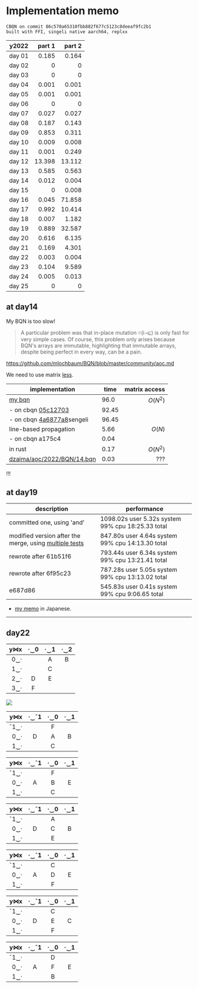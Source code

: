 # Implementation memo

```
CBQN on commit 86c570a65310fbb882f677c5123c8deeaf9fc2b1
built with FFI, singeli native aarch64, replxx
```

| y2022  |  part 1 |  part 2 |
|--------|--------:|--------:|
| day 01 |   0.185 |   0.164 |
| day 02 |       0 |       0 |
| day 03 |       0 |       0 |
| day 04 |   0.001 |   0.001 |
| day 05 |   0.001 |   0.001 |
| day 06 |       0 |       0 |
| day 07 |   0.027 |   0.027 |
| day 08 |   0.187 |   0.143 |
| day 09 |   0.853 |   0.311 |
| day 10 |   0.009 |   0.008 |
| day 11 |   0.001 |   0.249 |
| day 12 |  13.398 |  13.112 |
| day 13 |   0.585 |   0.563 |
| day 14 |   0.012 |   0.004 |
| day 15 |       0 |   0.008 |
| day 16 |   0.045 |  71.858 |
| day 17 |   0.992 |  10.414 |
| day 18 |   0.007 |   1.182 |
| day 19 |   0.889 |  32.587 |
| day 20 |   0.616 |   6.135 |
| day 21 |   0.169 |   4.301 |
| day 22 |   0.003 |   0.004 |
| day 23 |   0.104 |   9.589 |
| day 24 |   0.005 |   0.013 |
| day 25 |       0 |       0 |

## at day14

My BQN is too slow!

> A particular problem was that in-place mutation ⌾(i⊸⊑) is only fast for very simple cases. Of course, this problem only arises because BQN's arrays are immutable, highlighting that immutable arrays, despite being perfect in every way, can be a pain.

https://github.com/mlochbaum/BQN/blob/master/community/aoc.md

We need to use matrix [less](https://github.com/shnarazk/advent-of-code/issues/30).

| implementation | time | matrix access |
|----------------|------|--------------:|
| [my bqn](https://github.com/shnarazk/advent-of-code/blob/main/bqn/2022/day14.bqn)         | 96.0 |   $O(N^2)$    |
| - on cbqn [05c12703](https://github.com/dzaima/CBQN/tree/05c1270344908e98c9f2d06b3671c3646f8634c3) | 92.45 |
| - on cbqn [4a6877a8](https://github.com/dzaima/CBQN/tree/4a6877a87a81f181942039ac609dcffd17e80dd0)sengeli | 96.45       |
| line-based propagation | 5.66 | $O(N)$  |
| - on cbqn a175c4 | 0.04 | |
| in rust        | 0.17 |   $O(N^2)$    |
| [dzaima/aoc/2022/BQN/14.bqn](https://github.com/dzaima/aoc/blob/master/2022/BQN/14.bqn) |  0.03 | ??? |

!!!

## at day19

| description | performance |
|-------------|-------------|
| committed one, using 'and' |   1098.02s user 5.32s system 99% cpu 18:25.33 total  |
| modified version after the merge, using [multiple tests](https://mlochbaum.github.io/BQN/doc/block.html#predicates) |  847.80s user 4.64s system 99% cpu 14:13.30 total |
| rewrote after 61b51f6 |  793.44s user 6.34s system 99% cpu 13:21.41 total |
|rewrote after 6f95c23 |  787.28s user 5.05s system 99% cpu 13:13.02 total  |
| e687d86 | 545.83s user 0.41s system 99% cpu 9:06.65 total |

- [my memo](https://shnarazk.github.io/2023/2023-03-07-aoc2022-day19/) in Japanese.

-----

## day22

| y⋈x| ·‿0 | ·‿1 | ·‿2 |
|---:|:---:|:---:|:---:|
| 0‿·|     |  A  |B    |
| 1‿·|     |  C  |     |
| 2‿·|  D  |  E  |     |
| 3‿·|  F  |     |     |

![](https://user-images.githubusercontent.com/997855/258643960-ab58710f-5a0a-435c-a04c-16a7e592bde9.png)

| y⋈x | ·‿¯1| ·‿0 | ·‿1 |
|----:|:---:|:---:|:---:|
|¯1‿· |     | F   |     |
| 0‿· | D   | A   | B   |
| 1‿· |     | C   |     |


| y⋈x | ·‿¯1| ·‿0 | ·‿1 |
|----:|:---:|:---:|:---:|
|¯1‿· |     | F   |     |
| 0‿· | A   | B   | E   |
| 1‿· |     | C   |     |

| y⋈x | ·‿¯1| ·‿0 | ·‿1 |
|----:|:---:|:---:|:---:|
|¯1‿· |     | A   |     |
| 0‿· | D   | C   | B   |
| 1‿· |     | E   |     |

| y⋈x | ·‿¯1| ·‿0 | ·‿1 |
|----:|:---:|:---:|:---:|
|¯1‿· |     | C   |     |
| 0‿· | A   | D   | E   |
| 1‿· |     | F   |     |

| y⋈x | ·‿¯1| ·‿0 | ·‿1 |
|----:|:---:|:---:|:---:|
|¯1‿· |     | C   |     |
| 0‿· | D   | E   | C   |
| 1‿· |     | F   |     |

| y⋈x | ·‿¯1| ·‿0 | ·‿1 |
|----:|:---:|:---:|:---:|
|¯1‿· |     | D   |     |
| 0‿· | A   | F   | E   |
| 1‿· |     | B   |     |
